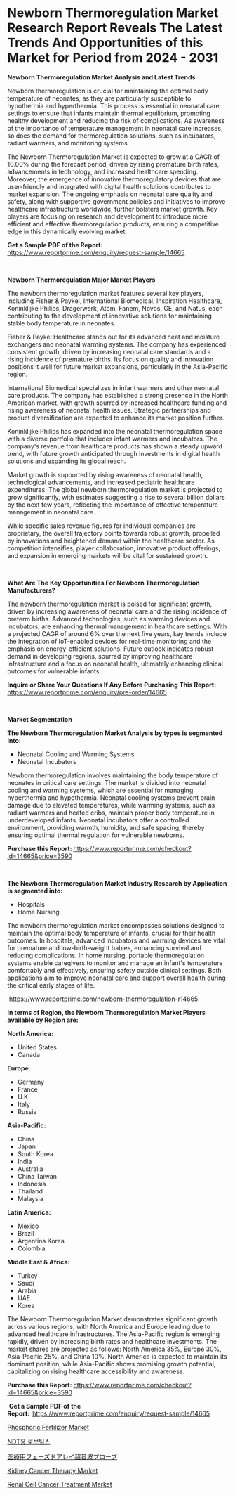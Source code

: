 <p><h1>Newborn Thermoregulation Market Research Report Reveals The Latest Trends And Opportunities of this Market for Period from 2024 - 2031</h1></p><p><strong>Newborn Thermoregulation Market Analysis and Latest Trends</strong></p>
<p><p>Newborn thermoregulation is crucial for maintaining the optimal body temperature of neonates, as they are particularly susceptible to hypothermia and hyperthermia. This process is essential in neonatal care settings to ensure that infants maintain thermal equilibrium, promoting healthy development and reducing the risk of complications. As awareness of the importance of temperature management in neonatal care increases, so does the demand for thermoregulation solutions, such as incubators, radiant warmers, and monitoring systems.</p><p>The Newborn Thermoregulation Market is expected to grow at a CAGR of 10.00% during the forecast period, driven by rising premature birth rates, advancements in technology, and increased healthcare spending. Moreover, the emergence of innovative thermoregulatory devices that are user-friendly and integrated with digital health solutions contributes to market expansion. The ongoing emphasis on neonatal care quality and safety, along with supportive government policies and initiatives to improve healthcare infrastructure worldwide, further bolsters market growth. Key players are focusing on research and development to introduce more efficient and effective thermoregulation products, ensuring a competitive edge in this dynamically evolving market.</p></p>
<p><strong>Get a Sample PDF of the Report:&nbsp;</strong> <a href="https://www.reportprime.com/enquiry/request-sample/14665">https://www.reportprime.com/enquiry/request-sample/14665</a></p>
<p>&nbsp;</p>
<p><strong>Newborn Thermoregulation Major Market Players</strong></p>
<p><p>The newborn thermoregulation market features several key players, including Fisher & Paykel, International Biomedical, Inspiration Healthcare, Koninklijke Philips, Dragerwerk, Atom, Fanem, Novos, GE, and Natus, each contributing to the development of innovative solutions for maintaining stable body temperature in neonates.</p><p>Fisher & Paykel Healthcare stands out for its advanced heat and moisture exchangers and neonatal warming systems. The company has experienced consistent growth, driven by increasing neonatal care standards and a rising incidence of premature births. Its focus on quality and innovation positions it well for future market expansions, particularly in the Asia-Pacific region.</p><p>International Biomedical specializes in infant warmers and other neonatal care products. The company has established a strong presence in the North American market, with growth spurred by increased healthcare funding and rising awareness of neonatal health issues. Strategic partnerships and product diversification are expected to enhance its market position further.</p><p>Koninklijke Philips has expanded into the neonatal thermoregulation space with a diverse portfolio that includes infant warmers and incubators. The company's revenue from healthcare products has shown a steady upward trend, with future growth anticipated through investments in digital health solutions and expanding its global reach.</p><p>Market growth is supported by rising awareness of neonatal health, technological advancements, and increased pediatric healthcare expenditures. The global newborn thermoregulation market is projected to grow significantly, with estimates suggesting a rise to several billion dollars by the next few years, reflecting the importance of effective temperature management in neonatal care.</p><p>While specific sales revenue figures for individual companies are proprietary, the overall trajectory points towards robust growth, propelled by innovations and heightened demand within the healthcare sector. As competition intensifies, player collaboration, innovative product offerings, and expansion in emerging markets will be vital for sustained growth.</p></p>
<p>&nbsp;</p>
<p><strong>What Are The Key Opportunities For Newborn Thermoregulation Manufacturers?</strong></p>
<p><p>The newborn thermoregulation market is poised for significant growth, driven by increasing awareness of neonatal care and the rising incidence of preterm births. Advanced technologies, such as warming devices and incubators, are enhancing thermal management in healthcare settings. With a projected CAGR of around 6% over the next five years, key trends include the integration of IoT-enabled devices for real-time monitoring and the emphasis on energy-efficient solutions. Future outlook indicates robust demand in developing regions, spurred by improving healthcare infrastructure and a focus on neonatal health, ultimately enhancing clinical outcomes for vulnerable infants.</p></p>
<p><strong>Inquire or Share Your Questions If Any Before Purchasing This Report:</strong> <a href="https://www.reportprime.com/enquiry/pre-order/14665">https://www.reportprime.com/enquiry/pre-order/14665</a></p>
<p>&nbsp;</p>
<p><strong>Market Segmentation</strong></p>
<p><strong>The Newborn Thermoregulation Market Analysis by types is segmented into:</strong></p>
<p><ul><li>Neonatal Cooling and Warming Systems</li><li>Neonatal Incubators</li></ul></p>
<p><p>Newborn thermoregulation involves maintaining the body temperature of neonates in critical care settings. The market is divided into neonatal cooling and warming systems, which are essential for managing hyperthermia and hypothermia. Neonatal cooling systems prevent brain damage due to elevated temperatures, while warming systems, such as radiant warmers and heated cribs, maintain proper body temperature in underdeveloped infants. Neonatal incubators offer a controlled environment, providing warmth, humidity, and safe spacing, thereby ensuring optimal thermal regulation for vulnerable newborns.</p></p>
<p><strong>Purchase this Report:&nbsp;</strong><a href="https://www.reportprime.com/checkout?id=14665&price=3590">https://www.reportprime.com/checkout?id=14665&price=3590</a></p>
<p>&nbsp;</p>
<p><strong>The Newborn Thermoregulation Market Industry Research by Application is segmented into:</strong></p>
<p><ul><li>Hospitals</li><li>Home Nursing</li></ul></p>
<p><p>The newborn thermoregulation market encompasses solutions designed to maintain the optimal body temperature of infants, crucial for their health outcomes. In hospitals, advanced incubators and warming devices are vital for premature and low-birth-weight babies, enhancing survival and reducing complications. In home nursing, portable thermoregulation systems enable caregivers to monitor and manage an infant's temperature comfortably and effectively, ensuring safety outside clinical settings. Both applications aim to improve neonatal care and support overall health during the critical early stages of life.</p></p>
<p><a href="https://www.reportprime.com/newborn-thermoregulation-r14665">&nbsp;https://www.reportprime.com/newborn-thermoregulation-r14665</a></p>
<p><strong>In terms of Region, the Newborn Thermoregulation Market Players available by Region are:</strong></p>
<p>
    <p> <strong> North America: </strong>
        <ul>
            <li>United States</li>
            <li>Canada</li>
        </ul>
        </p> 
    <p> <strong> Europe: </strong>
        <ul>
            <li>Germany</li>
            <li>France</li>
            <li>U.K.</li>
            <li>Italy</li>
            <li>Russia</li>
        </ul>
        </p> 
    <p> <strong> Asia-Pacific: </strong>
        <ul>
            <li>China</li>
            <li>Japan</li>
            <li>South Korea</li>
            <li>India</li>
            <li>Australia</li>
            <li>China Taiwan</li>
            <li>Indonesia</li>
            <li>Thailand</li>
            <li>Malaysia</li>
        </ul>
        </p> 
    <p> <strong> Latin America: </strong>
        <ul>
            <li>Mexico</li>
            <li>Brazil</li>
            <li>Argentina Korea</li>
            <li>Colombia</li>
        </ul>
        </p> 
    <p> <strong> Middle East & Africa: </strong>
        <ul>
            <li>Turkey</li>
            <li>Saudi</li>
            <li>Arabia</li>
            <li>UAE</li>
            <li>Korea</li>
        </ul>
    </p>
    </p>
<p><p>The Newborn Thermoregulation Market demonstrates significant growth across various regions, with North America and Europe leading due to advanced healthcare infrastructures. The Asia-Pacific region is emerging rapidly, driven by increasing birth rates and healthcare investments. The market shares are projected as follows: North America 35%, Europe 30%, Asia-Pacific 25%, and China 10%. North America is expected to maintain its dominant position, while Asia-Pacific shows promising growth potential, capitalizing on rising healthcare accessibility and awareness.</p></p>
<p><strong>Purchase this Report: </strong><a href="https://www.reportprime.com/checkout?id=14665&price=3590">https://www.reportprime.com/checkout?id=14665&price=3590</a></p>
<p>&nbsp;<strong>Get a Sample PDF of the Report:&nbsp;&nbsp;</strong><a href="https://www.reportprime.com/enquiry/request-sample/14665">https://www.reportprime.com/enquiry/request-sample/14665</a></p>
<p><strong></strong></p>
<p><p><a href="https://issuu.com/reportprime-2/docs/phosphoric-fertilizer-market-size-2_a89b56d88e58bf">Phosphoric Fertilizer Market</a></p><p><a href="https://medium.com/@ejuynpri79/%EC%84%B8%EA%B3%84-robotics-for-ndt-market-%EC%9D%80-2024%EC%97%90%EC%84%9C-2031%EB%A1%9C-%EC%97%B0%ED%8F%89%EA%B7%A0-%EC%A6%9D%EA%B0%80%EC%9C%A8%EC%9D%84-%EB%B3%B4%EC%9D%BC-%EA%B2%83%EC%9C%BC%EB%A1%9C-%EC%98%88%EC%83%81%EB%90%A9%EB%8B%88%EB%8B%A4-4d4f36a8bdfd?postPublishedType=initial">NDT용 로보틱스</a></p><p><a href="https://medium.com/@reyeshowell655/medical-phased-array-ultrasound-probe-83894bb523ae">医療用フェーズドアレイ超音波プローブ</a></p><p><a href="https://www.linkedin.com/pulse/future-kidney-cancer-therapy-market-global-forecast-trends-2024-hhhvc?trackingId=MQI5Ozd2Sju4Q5FqhmLI4g%3D%3D">Kidney Cancer Therapy Market</a></p><p><a href="https://www.linkedin.com/pulse/renal-cell-cancer-treatment-market-size-share-trends-analysis-fqwhc?trackingId=1D6xzOzbTLyVXuyNKoe88w%3D%3D">Renal Cell Cancer Treatment Market</a></p></p>